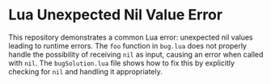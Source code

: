 # Lua Unexpected Nil Value Error

This repository demonstrates a common Lua error: unexpected nil values leading to runtime errors. The `foo` function in `bug.lua` does not properly handle the possibility of receiving `nil` as input, causing an error when called with `nil`. The `bugSolution.lua` file shows how to fix this by explicitly checking for `nil` and handling it appropriately.